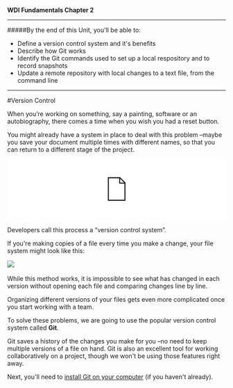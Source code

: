 **WDI Fundamentals Chapter 2**

---

#####By the end of this Unit, you'll be able to:
* Define a version control system and it's benefits
* Describe how Git works
* Identify the Git commands used to set up a local respository and to record snapshots
* Update a remote repository with local changes to a text file, from the command line

---


#Version Control

When you’re working on something, say a painting, software or an autobiography, there comes a time when you wish you had a reset button.

You might already have a system in place to deal with this problem –maybe you save your document multiple times with different names, so that you can return to a different stage of the project.

![Version Control](../assets/chapter2/version-control.gif)

Developers call this process a “version control system”.

If you're making copies of a file every time you make a change, your file system might look like this:

![](http://updog.co/img/files.png)

While this method works, it is impossible to see
what has changed in each version without opening each file and comparing changes line by line.

Organizing different versions of your files gets even more complicated once you start working with a team.

To solve these problems, we are going to use the popular version control system called **Git**.

Git saves a history of the changes you make for you –no need to keep multiple versions of a file on hand. Git is also an excellent tool for working collaboratively on a project, though we won't be using those features right away.

Next, you'll need to [install Git on your computer](02_exercise.md) (if you haven't already).

